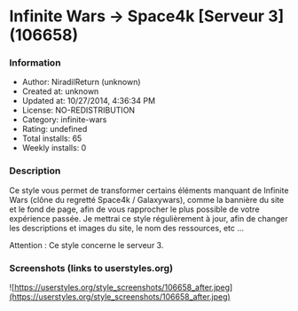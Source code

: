 # Infinite Wars -> Space4k [Serveur 3] (106658)

### Information
- Author: NiradilReturn (unknown)
- Created at: unknown
- Updated at: 10/27/2014, 4:36:34 PM
- License: NO-REDISTRIBUTION
- Category: infinite-wars
- Rating: undefined
- Total installs: 65
- Weekly installs: 0


### Description
Ce style vous permet de transformer certains éléments manquant de Infinite Wars (clône du regretté Space4k / Galaxywars), comme la bannière du site et le fond de page, afin de vous rapprocher le plus possible de votre expérience passée. Je mettrai ce style régulièrement à jour, afin de changer les descriptions et images du site, le nom des ressources, etc ...

Attention : Ce style concerne le serveur 3.


### Screenshots (links to userstyles.org)
![https://userstyles.org/style_screenshots/106658_after.jpeg](https://userstyles.org/style_screenshots/106658_after.jpeg)


